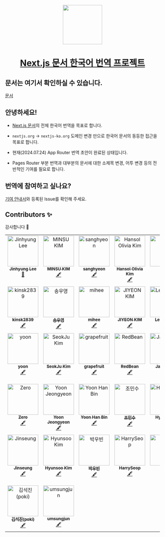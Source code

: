 <p align="center">
  <a href="https://nextjs.org">
    <picture>
      <source media="(prefers-color-scheme: dark)" srcset="https://assets.vercel.com/image/upload/v1662130559/nextjs/Icon_dark_background.png">
      <img src="https://assets.vercel.com/image/upload/v1662130559/nextjs/Icon_light_background.png" height="128">
    </picture>
    <h1 align="center">Next.js 문서 한국어 번역 프로젝트</h1>
  </a>
</p>

## 문서는 여기서 확인하실 수 있습니다.

[문서](https://nextjs-ko.org)

## 안녕하세요!

- [Next.js 문서](https://nextjs.org/docs)의 전체 한국어 번역을 목표로 합니다.
- `nextjs.org` -> `nextjs-ko.org` 도메인 변경 만으로 한국어 문서의 동등한 접근을 목표로 합니다.

- 현재(2024.07.24) App Router 번역 초안이 완료된 상태입니다.
- Pages Router 부분 번역과 대부분의 문서에 대한 소제목 변경, 어투 변경 등의 전반적인 기여를 필요로 합니다.

## 번역에 참여하고 싶나요?

[기여 안내서](https://github.com/luciancah/nextjs-ko/blob/main/CONTRIBUTING.MD)와 등록된 Issue를 확인해 주세요.

## Contributors ✨

감사합니다 🥰

<!-- ALL-CONTRIBUTORS-LIST:START - Do not remove or modify this section -->
<!-- prettier-ignore-start -->
<!-- markdownlint-disable -->
<table>
<tbody>
    <tr>
        <td align="center" valign="top" width="14.28%"><a href="https://blog.luciancah.com"><img src="https://avatars.githubusercontent.com/u/8311335?v=4?s=100" width="100px;" alt="Jinhyung Lee"/><br /><sub><b>Jinhyung Lee</b></sub></a><br /><a href="https://github.com/luciancah/nextjs-ko/commits?author=luciancah" title="Documentation">📖</a></td>
        <td align="center" valign="top" width="14.28%"><a href="https://github.com/kmsu44"><img src="https://avatars.githubusercontent.com/u/45655623?v=4?s=100" width="100px;" alt="MINSU KIM"/><br /><sub><b>MINSU KIM</b></sub></a><br /><a href="#content-kmsu44" title="Content">🖋</a></td>
        <td align="center" valign="top" width="14.28%"><a href="https://github.com/4anghyeon"><img src="https://avatars.githubusercontent.com/u/64076628?v=4?s=100" width="100px;" alt="sanghyeon"/><br /><sub><b>sanghyeon</b></sub></a><br /><a href="#content-4anghyeon" title="Content">🖋</a></td>
        <td align="center" valign="top" width="14.28%"><a href="http://www.hansololiviakim.com"><img src="https://avatars.githubusercontent.com/u/84097192?v=4?s=100" width="100px;" alt="Hansol Olivia Kim"/><br /><sub><b>Hansol Olivia Kim</b></sub></a><br /><a href="#content-hansololiviakim" title="Content">🖋</a></td>
        <td align="center" valign="top" width="14.28%"><a href="https://github.com/gkfyr"><img src="https://avatars.githubusercontent.com/u/104775567?v=4?s=100" width="100px;" alt="gkfyr"/><br /><sub><b>gkfyr</b></sub></a><br /><a href="#content-gkfyr" title="Content">🖋</a></td>
        <td align="center" valign="top" width="14.28%"><a href="https://github.com/Hongheesun"><img src="https://avatars.githubusercontent.com/u/91399033?v=4?s=100" width="100px;" alt="Heesun"/><br /><sub><b>Heesun</b></sub></a><br /><a href="#content-Hongheesun" title="Content">🖋</a></td>
        <td align="center" valign="top" width="14.28%"><a href="https://enjoydev.life"><img src="https://avatars.githubusercontent.com/u/55135881?v=4?s=100" width="100px;" alt="Suhyeon Park"/><br /><sub><b>Suhyeon Park</b></sub></a><br /><a href="#content-pySoo" title="Content">🖋</a></td>
    </tr>
    <tr>
        <td align="center" valign="top" width="14.28%"><a href="https://velog.io/@kinsk2839/posts"><img src="https://avatars.githubusercontent.com/u/96980857?v=4?s=100" width="100px;" alt="kinsk2839"/><br /><sub><b>kinsk2839</b></sub></a><br /><a href="#content-aken-you" title="Content">🖋</a></td>
        <td align="center" valign="top" width="14.28%"><a href="https://velog.io/@soy0830"><img src="https://avatars.githubusercontent.com/u/62867581?v=4?s=100" width="100px;" alt="송우영"/><br /><sub><b>송우영</b></sub></a><br /><a href="#content-f0rever0" title="Content">🖋</a></td>
        <td align="center" valign="top" width="14.28%"><a href="https://github.com/imdaxsz"><img src="https://avatars.githubusercontent.com/u/80813703?v=4?s=100" width="100px;" alt="mihee"/><br /><sub><b>mihee</b></sub></a><br /><a href="#content-imdaxsz" title="Content">🖋</a></td>
        <td align="center" valign="top" width="14.28%"><a href="https://github.com/jiyeon2536"><img src="https://avatars.githubusercontent.com/u/125720796?v=4?s=100" width="100px;" alt="JIYEON KIM"/><br /><sub><b>JIYEON KIM</b></sub></a><br /><a href="#content-jiyeon2536" title="Content">🖋</a></td>
        <td align="center" valign="top" width="14.28%"><a href="https://dev-daejlee.tistory.com/"><img src="https://avatars.githubusercontent.com/u/94844819?v=4?s=100" width="100px;" alt="Lee Daejin"/><br /><sub><b>Lee Daejin</b></sub></a><br /><a href="#content-daejlee" title="Content">🖋</a></td>
        <td align="center" valign="top" width="14.28%"><a href="https://velog.io/@sinjuk1"><img src="https://avatars.githubusercontent.com/u/66900221?v=4?s=100" width="100px;" alt="신종욱"/><br /><sub><b>신종욱</b></sub></a><br /><a href="#content-dlsxjzld" title="Content">🖋</a></td>
        <td align="center" valign="top" width="14.28%"><a href="https://hotjae.com"><img src="https://avatars.githubusercontent.com/u/41367134?v=4?s=100" width="100px;" alt="김학재"/><br /><sub><b>김학재</b></sub></a><br /><a href="#content-gouz7514" title="Content">🖋</a></td>
    </tr>
    <tr>
        <td align="center" valign="top" width="14.28%"><a href="https://github.com/yoonncho"><img src="https://avatars.githubusercontent.com/u/49135797?v=4?s=100" width="100px;" alt="yoon"/><br /><sub><b>yoon</b></sub></a><br /><a href="#content-yoonncho" title="Content">🖋</a></td>
        <td align="center" valign="top" width="14.28%"><a href="https://shqpdltm.tistory.com/"><img src="https://avatars.githubusercontent.com/u/90549862?v=4?s=100" width="100px;" alt="SeokJu Kim"/><br /><sub><b>SeokJu Kim</b></sub></a><br /><a href="#content-SoJuSo" title="Content">🖋</a></td>
        <td align="center" valign="top" width="14.28%"><a href="https://github.com/grapefruit13"><img src="https://avatars.githubusercontent.com/u/92169354?v=4?s=100" width="100px;" alt="grapefruit"/><br /><sub><b>grapefruit</b></sub></a><br /><a href="#content-grapefruit13" title="Content">🖋</a></td>
        <td align="center" valign="top" width="14.28%"><a href="https://github.com/RedBe-an"><img src="https://avatars.githubusercontent.com/u/161127101?v=4?s=100" width="100px;" alt="RedBean"/><br /><sub><b>RedBean</b></sub></a><br /><a href="#content-RedBe-an" title="Content">🖋</a></td>
        <td align="center" valign="top" width="14.28%"><a href="https://velog.io/@therealjamesjung"><img src="https://avatars.githubusercontent.com/u/39877377?v=4?s=100" width="100px;" alt="Jaekyung Jung"/><br /><sub><b>Jaekyung Jung</b></sub></a><br /><a href="#content-therealjamesjung" title="Content">🖋</a></td>
        <td align="center" valign="top" width="14.28%"><a href="https://github.com/ironAiken2"><img src="https://avatars.githubusercontent.com/u/51399982?v=4?s=100" width="100px;" alt="SungChul Hong"/><br /><sub><b>SungChul Hong</b></sub></a><br /><a href="#content-ironAiken2" title="Content">🖋</a></td>
        <td align="center" valign="top" width="14.28%"><a href="https://linktr.ee/miraexhoi"><img src="https://avatars.githubusercontent.com/u/109408165?v=4?s=100" width="100px;" alt="최미래"/><br /><sub><b>최미래</b></sub></a><br /><a href="#content-miraexhoi" title="Content">🖋</a></td>
    </tr>
    <tr>
        <td align="center" valign="top" width="14.28%"><a href="https://velog.io/@jihyeong00"><img src="https://avatars.githubusercontent.com/u/115636461?v=4?s=100" width="100px;" alt="Zero"/><br /><sub><b>Zero</b></sub></a><br /><a href="#content-Zero-1016" title="Content">🖋</a></td>
        <td align="center" valign="top" width="14.28%"><a href="https://github.com/yoouyeon"><img src="https://avatars.githubusercontent.com/u/57761286?v=4?s=100" width="100px;" alt="Yoon Jeongyeon"/><br /><sub><b>Yoon Jeongyeon</b></sub></a><br /><a href="#content-yoouyeon" title="Content">🖋</a></td>
        <td align="center" valign="top" width="14.28%"><a href="https://github.com/kor-bim"><img src="https://avatars.githubusercontent.com/u/69673803?v=4?s=100" width="100px;" alt="Yoon Han Bin"/><br /><sub><b>Yoon Han Bin</b></sub></a><br /><a href="#content-kor-bim" title="Content">🖋</a></td>
        <td align="center" valign="top" width="14.28%"><a href="https://github.com/WaterMinCho"><img src="https://avatars.githubusercontent.com/u/74204327?v=4?s=100" width="100px;" alt="조민수"/><br /><sub><b>조민수</b></sub></a><br /><a href="#content-WaterMinCho" title="Content">🖋</a></td>
        <td align="center" valign="top" width="14.28%"><a href="https://github.com/jinlee0310"><img src="https://avatars.githubusercontent.com/u/177381010?v=4?s=100" width="100px;" alt="HyojinLee"/><br /><sub><b>HyojinLee</b></sub></a><br /><a href="#content-jinlee0310" title="Content">🖋</a></td>
        <td align="center" valign="top" width="14.28%"><a href="https://velog.io/@davin"><img src="https://avatars.githubusercontent.com/u/67614188?v=4?s=100" width="100px;" alt="vinnie"/><br /><sub><b>vinnie</b></sub></a><br /><a href="#content-davindev" title="Content">🖋</a></td>
        <td align="center" valign="top" width="14.28%"><a href="http://hyunmyungjanelee.github.io/blog"><img src="https://avatars.githubusercontent.com/u/28864029?v=4?s=100" width="100px;" alt="Arin"/><br /><sub><b>Arin</b></sub></a><br /><a href="#content-hyunmyungJaneLee" title="Content">🖋</a></td>
    </tr>
    <tr>
        <td align="center" valign="top" width="14.28%"><a href="https://litt.ly/jinseung_"><img src="https://avatars.githubusercontent.com/u/127307160?v=4?s=100" width="100px;" alt="Jinseung"/><br /><sub><b>Jinseung</b></sub></a><br /><a href="#content-wlstmd" title="Content">🖋</a></td>
        <td align="center" valign="top" width="14.28%"><a href="https://velog.io/@mini-boo/posts"><img src="https://avatars.githubusercontent.com/u/81962257?v=4?s=100" width="100px;" alt="Hyunsoo Kim"/><br /><sub><b>Hyunsoo Kim</b></sub></a><br /><a href="#content-mini-boo" title="Content">🖋</a></td>
        <td align="center" valign="top" width="14.28%"><a href="https://parkubin.notion.site/a71d9b12489e4a93ab2d7c51b9b1e00b"><img src="https://avatars.githubusercontent.com/u/102154880?v=4?s=100" width="100px;" alt="박우빈"/><br /><sub><b>박우빈</b></sub></a><br /><a href="#content-Ubinquitous" title="Content">🖋</a></td>
        <td align="center" valign="top" width="14.28%"><a href="https://github.com/HarrySeop"><img src="https://avatars.githubusercontent.com/u/141125424?v=4" width="100px;" alt="HarrySeop"/><br /><sub><b>HarrySeop</b></sub></a><br /><a href="#content-HarrySeop" title="Content">🖋</a></td>
        <td align="center" valign="top" width="14.28%"><a href="https://velog.io/@lionleeee"><img src="https://avatars.githubusercontent.com/u/51181222?v=4" width="100px;" alt="정훈"/><br /><sub><b>정훈</b></sub></a><br /><a href="#content-lionleeee" title="Content">🖋</a></td>
        <td align="center" valign="top" width="14.28%"><a href="https://sangseophwang.tistory.com/"><img src="https://avatars.githubusercontent.com/u/79933417?v=4" width="100px;" alt="SangSeop Hwang"/><br /><sub><b>SangSeop Hwang</b></sub></a><br /><a href="#content-sangseophwang" title="Content">🖋</a></td>
        <td align="center" valign="top" width="14.28%"><a href="https://github.com/blueline1984"><img src="https://avatars.githubusercontent.com/u/97525377?v=4" width="100px;" alt="White"/><br /><sub><b>White</b></sub></a><br /><a href="#content-blueline1984" title="Content">🖋</a></td>
    </tr>
    <tr>
        <td align="center" valign="top" width="14.28%"><a href="https://blog.seokkamoni.me"><img src="https://avatars.githubusercontent.com/u/102217654?v=4" width="100px;" alt="김석진(poki)"/><br /><sub><b>김석진(poki)</b></sub></a><br /><a href="#content-seokkamoni" title="Content">🖋</a></td>
        <td align="center" valign="top" width="14.28%"><a href="https://developer-sungjun.tistory.com/"><img src="https://avatars.githubusercontent.com/u/99730910?v=4" width="100px;" alt="umsungjun"/><br /><sub><b>umsungjun</b></sub></a><br /><a href="#content-umsungjun" title="Content">🖋</a></td>
    </tr>
</tbody>
</table>

<!-- markdownlint-restore -->
<!-- prettier-ignore-end -->

<!-- ALL-CONTRIBUTORS-LIST:END -->


